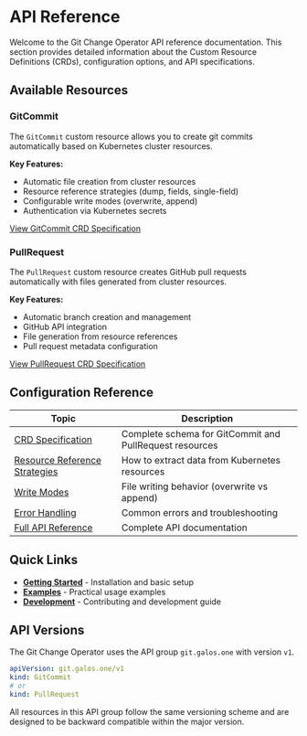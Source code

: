 # API Reference

Welcome to the Git Change Operator API reference documentation. This section provides detailed information about the Custom Resource Definitions (CRDs), configuration options, and API specifications.

## Available Resources

### GitCommit
The `GitCommit` custom resource allows you to create git commits automatically based on Kubernetes cluster resources.

**Key Features:**
- Automatic file creation from cluster resources
- Resource reference strategies (dump, fields, single-field)
- Configurable write modes (overwrite, append)
- Authentication via Kubernetes secrets

[View GitCommit CRD Specification](crd-spec.md#gitcommit)

### PullRequest
The `PullRequest` custom resource creates GitHub pull requests automatically with files generated from cluster resources.

**Key Features:**
- Automatic branch creation and management
- GitHub API integration
- File generation from resource references
- Pull request metadata configuration

[View PullRequest CRD Specification](crd-spec.md#pullrequest)

## Configuration Reference

| Topic | Description |
|-------|-------------|
| [CRD Specification](crd-spec.md) | Complete schema for GitCommit and PullRequest resources |
| [Resource Reference Strategies](resource-reference-strategies.md) | How to extract data from Kubernetes resources |
| [Write Modes](write-modes.md) | File writing behavior (overwrite vs append) |
| [Error Handling](error-handling.md) | Common errors and troubleshooting |
| [Full API Reference](api.md) | Complete API documentation |

## Quick Links

- **[Getting Started](../user-guide/index.md)** - Installation and basic setup
- **[Examples](../examples/index.md)** - Practical usage examples
- **[Development](../development/index.md)** - Contributing and development guide

## API Versions

The Git Change Operator uses the API group `git.galos.one` with version `v1`.

```yaml
apiVersion: git.galos.one/v1
kind: GitCommit
# or
kind: PullRequest
```

All resources in this API group follow the same versioning scheme and are designed to be backward compatible within the major version.